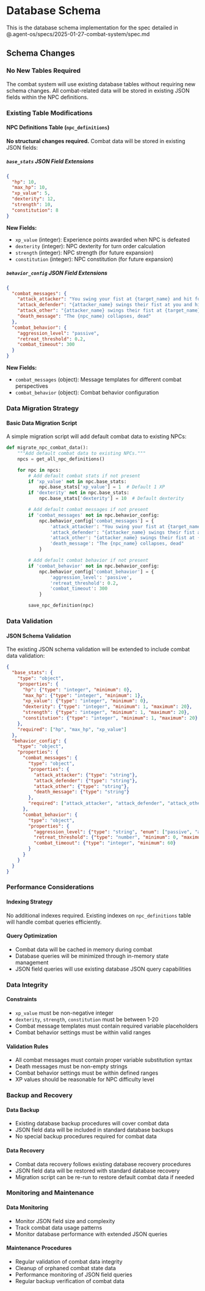 # Database Schema

This is the database schema implementation for the spec detailed in @.agent-os/specs/2025-01-27-combat-system/spec.md

## Schema Changes

### No New Tables Required

The combat system will use existing database tables without requiring new schema changes. All combat-related data will be stored in existing JSON fields within the NPC definitions.

### Existing Table Modifications

#### NPC Definitions Table (`npc_definitions`)

**No structural changes required.** Combat data will be stored in existing JSON fields:

##### `base_stats` JSON Field Extensions

```json
{
  "hp": 10,
  "max_hp": 10,
  "xp_value": 5,
  "dexterity": 12,
  "strength": 10,
  "constitution": 8
}
```

**New Fields:**
- `xp_value` (integer): Experience points awarded when NPC is defeated
- `dexterity` (integer): NPC dexterity for turn order calculation
- `strength` (integer): NPC strength (for future expansion)
- `constitution` (integer): NPC constitution (for future expansion)

##### `behavior_config` JSON Field Extensions

```json
{
  "combat_messages": {
    "attack_attacker": "You swing your fist at {target_name} and hit for {damage} damage",
    "attack_defender": "{attacker_name} swings their fist at you and hits you for {damage} damage",
    "attack_other": "{attacker_name} swings their fist at {target_name} and hits for {damage} damage",
    "death_message": "The {npc_name} collapses, dead"
  },
  "combat_behavior": {
    "aggression_level": "passive",
    "retreat_threshold": 0.2,
    "combat_timeout": 300
  }
}
```

**New Fields:**
- `combat_messages` (object): Message templates for different combat perspectives
- `combat_behavior` (object): Combat behavior configuration

### Data Migration Strategy

#### Basic Data Migration Script

A simple migration script will add default combat data to existing NPCs:

```python
def migrate_npc_combat_data():
    """Add default combat data to existing NPCs."""
    npcs = get_all_npc_definitions()

    for npc in npcs:
        # Add default combat stats if not present
        if 'xp_value' not in npc.base_stats:
            npc.base_stats['xp_value'] = 1  # Default 1 XP
        if 'dexterity' not in npc.base_stats:
            npc.base_stats['dexterity'] = 10  # Default dexterity

        # Add default combat messages if not present
        if 'combat_messages' not in npc.behavior_config:
            npc.behavior_config['combat_messages'] = {
                'attack_attacker': "You swing your fist at {target_name} and hit for {damage} damage",
                'attack_defender': "{attacker_name} swings their fist at you and hits you for {damage} damage",
                'attack_other': "{attacker_name} swings their fist at {target_name} and hits for {damage} damage",
                'death_message': "The {npc_name} collapses, dead"
            }

        # Add default combat behavior if not present
        if 'combat_behavior' not in npc.behavior_config:
            npc.behavior_config['combat_behavior'] = {
                'aggression_level': 'passive',
                'retreat_threshold': 0.2,
                'combat_timeout': 300
            }

        save_npc_definition(npc)
```

### Data Validation

#### JSON Schema Validation

The existing JSON schema validation will be extended to include combat data validation:

```json
{
  "base_stats": {
    "type": "object",
    "properties": {
      "hp": {"type": "integer", "minimum": 0},
      "max_hp": {"type": "integer", "minimum": 1},
      "xp_value": {"type": "integer", "minimum": 0},
      "dexterity": {"type": "integer", "minimum": 1, "maximum": 20},
      "strength": {"type": "integer", "minimum": 1, "maximum": 20},
      "constitution": {"type": "integer", "minimum": 1, "maximum": 20}
    },
    "required": ["hp", "max_hp", "xp_value"]
  },
  "behavior_config": {
    "type": "object",
    "properties": {
      "combat_messages": {
        "type": "object",
        "properties": {
          "attack_attacker": {"type": "string"},
          "attack_defender": {"type": "string"},
          "attack_other": {"type": "string"},
          "death_message": {"type": "string"}
        },
        "required": ["attack_attacker", "attack_defender", "attack_other", "death_message"]
      },
      "combat_behavior": {
        "type": "object",
        "properties": {
          "aggression_level": {"type": "string", "enum": ["passive", "aggressive"]},
          "retreat_threshold": {"type": "number", "minimum": 0, "maximum": 1},
          "combat_timeout": {"type": "integer", "minimum": 60}
        }
      }
    }
  }
}
```

### Performance Considerations

#### Indexing Strategy

No additional indexes required. Existing indexes on `npc_definitions` table will handle combat queries efficiently.

#### Query Optimization

- Combat data will be cached in memory during combat
- Database queries will be minimized through in-memory state management
- JSON field queries will use existing database JSON query capabilities

### Data Integrity

#### Constraints

- `xp_value` must be non-negative integer
- `dexterity`, `strength`, `constitution` must be between 1-20
- Combat message templates must contain required variable placeholders
- Combat behavior settings must be within valid ranges

#### Validation Rules

- All combat messages must contain proper variable substitution syntax
- Death messages must be non-empty strings
- Combat behavior settings must be within defined ranges
- XP values should be reasonable for NPC difficulty level

### Backup and Recovery

#### Data Backup

- Existing database backup procedures will cover combat data
- JSON field data will be included in standard database backups
- No special backup procedures required for combat data

#### Data Recovery

- Combat data recovery follows existing database recovery procedures
- JSON field data will be restored with standard database recovery
- Migration script can be re-run to restore default combat data if needed

### Monitoring and Maintenance

#### Data Monitoring

- Monitor JSON field size and complexity
- Track combat data usage patterns
- Monitor database performance with extended JSON queries

#### Maintenance Procedures

- Regular validation of combat data integrity
- Cleanup of orphaned combat state data
- Performance monitoring of JSON field queries
- Regular backup verification of combat data
